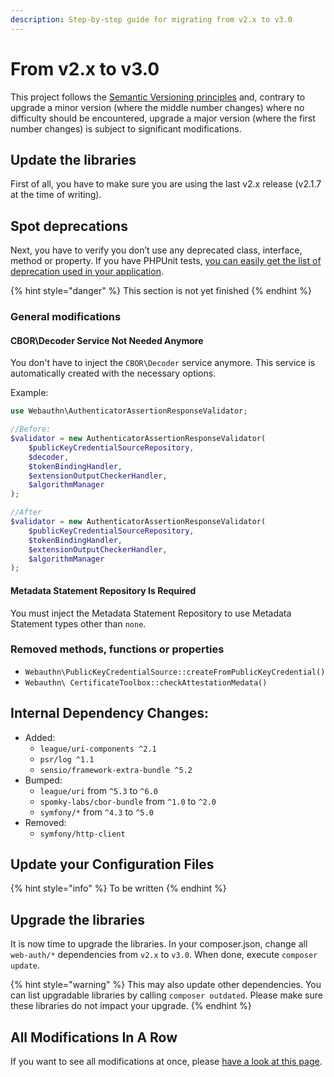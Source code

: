 ```yaml
---
description: Step-by-step guide for migrating from v2.x to v3.0
---
```


# From v2.x to v3.0

This project follows the [Semantic Versioning principles](https://semver.org/) and, contrary to upgrade a minor version \(where the middle number changes\) where no difficulty should be encountered, upgrade a major version \(where the first number changes\) is subject to significant modifications.

## Update the libraries <a id="update-the-libraries"></a>

First of all, you have to make sure you are using the last v2.x release \(v2.1.7 at the time of writing\).

## Spot deprecations <a id="spot-deprecations"></a>

Next, you have to verify you don’t use any deprecated class, interface, method or property. If you have PHPUnit tests, [you can easily get the list of deprecation used in your application](https://symfony.com/doc/current/components/phpunit_bridge.html).

{% hint style="danger" %}
This section is not yet finished
{% endhint %}

### General modifications

#### CBOR\Decoder Service Not Needed Anymore

You don't have to inject the `CBOR\Decoder` service anymore. This service is automatically created with the necessary  options.

Example:

```php
use Webauthn\AuthenticatorAssertionResponseValidator;

//Before:
$validator = new AuthenticatorAssertionResponseValidator(
    $publicKeyCredentialSourceRepository,
    $decoder,
    $tokenBindingHandler,
    $extensionOutputCheckerHandler,
    $algorithmManager
);

//After
$validator = new AuthenticatorAssertionResponseValidator(
    $publicKeyCredentialSourceRepository,
    $tokenBindingHandler,
    $extensionOutputCheckerHandler,
    $algorithmManager
);
```

#### Metadata Statement Repository Is Required

You must inject the Metadata Statement Repository to use Metadata Statement types other than `none`.

### Removed methods, functions or properties

* `Webauthn\PublicKeyCredentialSource::createFromPublicKeyCredential()`
* `Webauthn\ CertificateToolbox::checkAttestationMedata()`

## Internal Dependency Changes:

* Added:
  * `league/uri-components ^2.1`
  * `psr/log ^1.1`
  * `sensio/framework-extra-bundle ^5.2`
* Bumped:
  * `league/uri` from `^5.3` to `^6.0`
  * `spomky-labs/cbor-bundle` from `^1.0` to `^2.0`
  * `symfony/*` from `^4.3` to `^5.0`
* Removed:
  * `symfony/http-client`

## Update your Configuration Files <a id="upgrade-the-libraries"></a>

{% hint style="info" %}
To be written
{% endhint %}

## Upgrade the libraries <a id="upgrade-the-libraries"></a>

It is now time to upgrade the libraries. In your composer.json, change all `web-auth/*` dependencies from `v2.x` to `v3.0`. When done, execute `composer update`.

{% hint style="warning" %}
This may also update other dependencies. You can list upgradable libraries by calling `composer outdated`. Please make sure these libraries do not impact your upgrade.
{% endhint %}

## All Modifications In A Row

If you want to see all modifications at once, please [have a look at this page](https://github.com/web-auth/webauthn-framework/compare/v2.1.7...v3.0).

